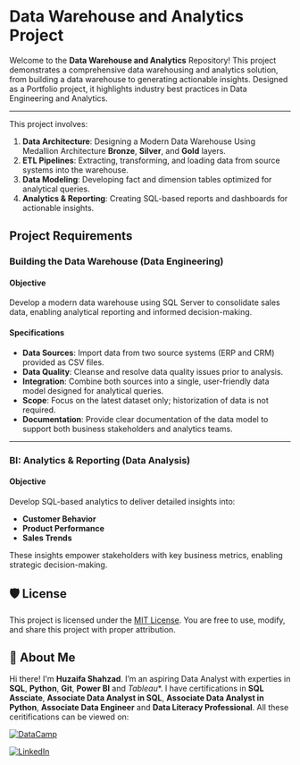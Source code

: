 # Data Warehouse and Analytics Project

Welcome to the **Data Warehouse and Analytics** Repository!
This project demonstrates a comprehensive data warehousing and analytics solution, from building a data warehouse to generating actionable insights. Designed as a Portfolio project, it highlights industry best practices in Data Engineering and Analytics.

----

This project involves:

1. **Data Architecture**: Designing a Modern Data Warehouse Using Medallion Architecture **Bronze**, **Silver**, and **Gold** layers.
2. **ETL Pipelines**: Extracting, transforming, and loading data from source systems into the warehouse.
3. **Data Modeling**: Developing fact and dimension tables optimized for analytical queries.
4. **Analytics & Reporting**: Creating SQL-based reports and dashboards for actionable insights.

## Project Requirements

### Building the Data Warehouse (Data Engineering)

#### Objective
Develop a modern data warehouse using SQL Server to consolidate sales data, enabling analytical reporting and informed decision-making.

#### Specifications
- **Data Sources**: Import data from two source systems (ERP and CRM) provided as CSV files.
- **Data Quality**: Cleanse and resolve data quality issues prior to analysis.
- **Integration**: Combine both sources into a single, user-friendly data model designed for analytical queries.
- **Scope**: Focus on the latest dataset only; historization of data is not required.
- **Documentation**: Provide clear documentation of the data model to support both business stakeholders and analytics teams.

---

### BI: Analytics & Reporting (Data Analysis)

#### Objective
Develop SQL-based analytics to deliver detailed insights into:
- **Customer Behavior**
- **Product Performance**
- **Sales Trends**

These insights empower stakeholders with key business metrics, enabling strategic decision-making. 

## 🛡️ License

This project is licensed under the [MIT License](LICENSE). You are free to use, modify, and share this project with proper attribution.

## 🌟 About Me

Hi there! I'm **Huzaifa Shahzad**. I’m an aspiring Data Analyst with experties in **SQL**, **Python**, **Git**, **Power BI** and *Tableau**. I have certifications in **SQL Assciate**,  **Associate Data Analyst in SQL**, **Associate Data Analyst in Python**, **Associate Data Engineer** and **Data Literacy Professional**. All these ceritifications can be viewed on:

[![DataCamp](https://img.shields.io/badge/DataCamp-0077B5?style=for-the-badge&logoColor=white)](https://www.datacamp.com/portfolio/huzaifaShahzad)

[![LinkedIn](https://img.shields.io/badge/LinkedIn-0077B5?style=for-the-badge&logo=linkedin&logoColor=white)](https://www.linkedin.com/in/huzaifashahzad)
